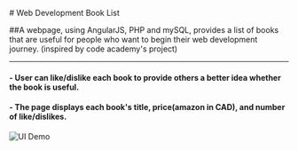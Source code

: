 ﻿﻿# Web Development Book List##A webpage, using AngularJS, PHP and mySQL, provides a list of books that are useful for people who want to begin their web development journey. (inspired by code academy's project)---#### - User can like/dislike each book to provide others a better idea whether the book is useful. #### - The page displays each book's title, price(amazon in CAD), and number of like/dislikes. ![UI Demo][screenshot1][screenshot1]: https://github.com/isabellaou/web_dev_book_list/demo1.png "demo1"